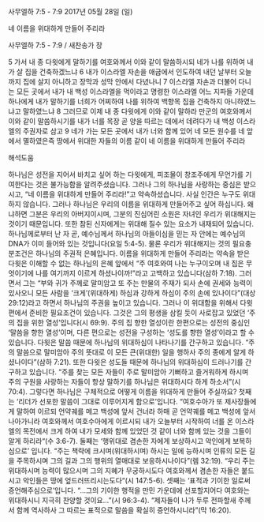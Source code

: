사무엘하 7:5 - 7:9 
2017년 05월 28일 (일)

네 이름을 위대하게 만들어 주리라



사무엘하 7:5 - 7:9 / 새찬송가  장


5 가서 내 종 다윗에게 말하기를 여호와께서 이와 같이 말씀하시되 네가 나를 위하여 내가 살 집을 건축하겠느냐 6 내가 이스라엘 자손을 애굽에서 인도하여 내던 날부터 오늘까지 집에 살지 아니하고 장막과 성막 안에서 다녔나니 7 이스라엘 자손과 더불어 다니는 모든 곳에서 내가 내 백성 이스라엘을 먹이라고 명령한 이스라엘 어느 지파들 가운데 하나에게 내가 말하기를 너희가 어찌하여 나를 위하여 백향목 집을 건축하지 아니하였느냐고 말하였느냐 8 그러므로 이제 내 종 다윗에게 이와 같이 말하라 만군의 여호와께서 이와 같이 말씀하시기를 내가 너를 목장 곧 양을 따르는 데에서 데려다가 내 백성 이스라엘의 주권자로 삼고 9 네가 가는 모든 곳에서 내가 너와 함께 있어 네 모든 원수를 네 앞에서 멸하였은즉 땅에서 위대한 자들의 이름 같이 네 이름을 위대하게 만들어 주리라

해석도움





하나님은 성전을 지어서 바치고 싶어 하는 다윗에게, 피조물이 창조주에게 무언가를 기여한다는 것은 불가능함을 알려주셨습니다. 그러나 그의 하나님을 사랑하는 중심은 받으시고, “네 이름을 위대하게 만들어 주리라!”고 약속하셨습니다. 사실 인간은 누구도 위대하지 않습니다. 그러나 하나님은 우리의 이름을 위대하게 만들어주고 싶어 하십니다. 왜냐하면 그분은 우리의 아버지이시며, 그분의 진심어린 소원은 자녀인 우리가 위대해지는 것이기 때문입니다. 또한 참된 신자에게는 위대해 질수 있는 요소가 내재되어 있습니다. 하나님께로부터 난 자 곧, 예수님께서 하나님의 아들이심을 믿는 자 안에는 예수님의 DNA가 이미 들어와 있는 것입니다(요일 5:4-5). 물론 우리가 위대해지는 것의 필요충분조건은 하나님의 주권적 은혜입니다. 이름을 위대하게 만들어 주리라는 약속을 받은 다윗은 이해할 수 없는 하나님의 은혜 앞에서  “주 여호와여 나는 누구이오며 내 집은 무엇이기에 나를 여기까지 이르게 하셨나이까!”라고 고백하고 있습니다(삼하 7:18). 그러면서 그는 “부와 귀가 주께로 말미암고 또 주는 만물의 주재가 되사 손에 권세와 능력이 있사오니 모든 사람을 ‘크게’(위대하게) 하심과 강하게 하심이 주의 손에 있나이다”(대상 29:12)라고 하면서 하나님의 주권을 높이고 있습니다. 그러나 이 위대함을 위해서 다윗 편에서 준비한 필요조건이 있습니다. 그것은 그의 평생을 삼킬 듯이 사로잡고 있었던 ‘주의 집을 위한 열성’입니다(시 69:9). 주의 집 향한 열성이란 한편으로는 성전의 중심인 ‘말씀을 향한 열성’이며, 다른 편으로는 성전을 구성하는 ‘성도를 향한 열성’이라고 할 수 있습니다. 다윗은  말씀 때문에 하나님의 위대하심이 나타나기를 간구하고 있습니다. “주의 말씀으로 말미암아 주의 뜻대로 이 모든 큰(위대한) 일을 행하사 주의 종에게 알게 하셨나이다”(삼하 7:21). 또한 다윗은 성도들 때문에 하나님의 위대하심이 드러나기를 간구하고 있습니다. “주를 찾는 모든 자들이 주로 말미암아 기뻐하고 즐거워하게 하시며 주의 구원을 사랑하는 자들이 항상 말하기를 하나님은 위대하시다 하게 하소서”(시 70:4). 그렇다면 하나님은 구체적으로 어떻게 이름을 위대하게 만들어 주실까요? 첫째는 ‘리더가 선포한 말씀이 그대로 이루어지게 함으로’입니다. “여호수아가 또 제사장들에게 말하여 이르되 언약궤를 메고 백성에 앞서 건너라 하매 곧 언약궤를 메고 백성에 앞서 나아가니라 여호와께서 여호수아에게 이르시되 내가 오늘부터 시작하여 너를 온 이스라엘의 목전에서 크게 하여 내가 모세와 함께 있었던 것 같이 너와 함께 있는 것을 그들이 알게 하리라“(수 3:6-7). 둘째는 ‘행위대로 겸손한 자에게 보상하시고 악인에게 보복하심으로’ 입니다. “주는 책략에 크시며(위대하시며) 하시는 일에 능하시며 인류의 모든 길을 주목하시며 그의 길과 그의 행위의 열매대로 보응하시나이다”(렘 32:19). “우리 주는 위대하시며 능력이 많으시며 그의 지혜가 무궁하시도다 여호와께서 겸손한 자들은 붙드시고 악인들은 땅에 엎드러뜨리시는도다“(시 147:5-6). 셋째는 ‘표적과 기이한 일로써 증언해주심으로’입니다. “...그의 기이한 행적을 만민 가운데에 선포할지어다 여호와는 위대하시니 지극히 찬양할 것이요...”(시 96:3-4). “제자들이 나가 두루 전파할새 주께서 함께 역사하사 그 따르는 표적으로 말씀을 확실히 증언하시니라”(막 16:20).